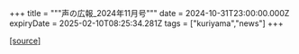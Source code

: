 +++
title = """声の広報_2024年11月号"""
date = 2024-10-31T23:00:00.000Z
expiryDate = 2025-02-10T08:25:34.281Z
tags = ["kuriyama","news"]
+++


[[source]](https://www.town.kuriyama.hokkaido.jp/site/koho/29277.html)
